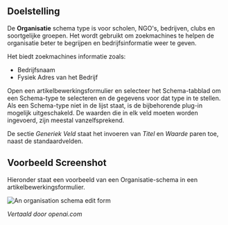 <!-- Filename: J5.x:Schema_org / Display title: Schema.org - Organisatie -->

## Doelstelling

De **Organisatie** schema type is voor scholen, NGO's, bedrijven, clubs en soortgelijke groepen. Het wordt gebruikt om zoekmachines te helpen de organisatie beter te begrijpen en bedrijfsinformatie weer te geven.

Het biedt zoekmachines informatie zoals:

- Bedrijfsnaam
- Fysiek Adres van het Bedrijf

Open een artikelbewerkingsformulier en selecteer het Schema-tabblad om een Schema-type te selecteren en de gegevens voor dat type in te stellen. Als een Schema-type niet in de lijst staat, is de bijbehorende plug-in mogelijk uitgeschakeld. De waarden die in elk veld moeten worden ingevoerd, zijn meestal vanzelfsprekend.

De sectie *Generiek Veld* staat het invoeren van *Titel* en *Waarde* paren toe, naast de standaardvelden.

## Voorbeeld Screenshot

Hieronder staat een voorbeeld van een Organisatie-schema in een artikelbewerkingsformulier.

![An organisation schema edit form](../../../en/images/schemas/edit-schema-organisation.png)

*Vertaald door openai.com*

